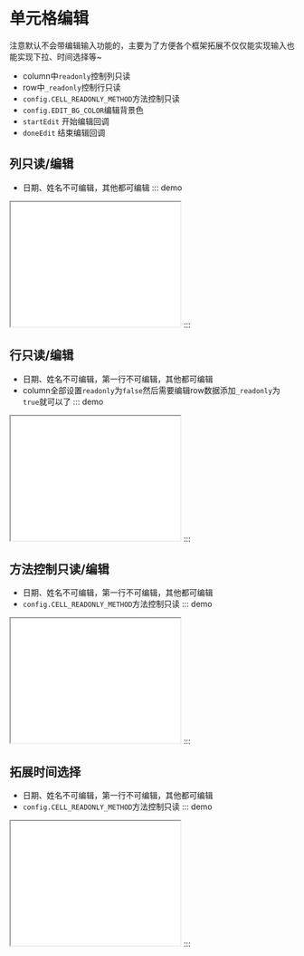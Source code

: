 # 单元格编辑
注意默认不会带编辑输入功能的，主要为了方便各个框架拓展不仅仅能实现输入也能实现下拉、时间选择等~
- column中`readonly`控制列只读
- row中`_readonly`控制行只读
- `config.CELL_READONLY_METHOD`方法控制只读
- `config.EDIT_BG_COLOR`编辑背景色
- `startEdit` 开始编辑回调
- `doneEdit` 结束编辑回调
## 列只读/编辑
- 日期、姓名不可编辑，其他都可编辑
::: demo
<iframe src="/readonly/column.html" style="min-height:220px"></iframe>
:::

## 行只读/编辑
- 日期、姓名不可编辑，第一行不可编辑，其他都可编辑
- column全部设置`readonly`为`false`然后需要编辑row数据添加`_readonly`为`true`就可以了
::: demo
<iframe src="/readonly/row.html" style="min-height:220px"></iframe>
:::

## 方法控制只读/编辑
- 日期、姓名不可编辑，第一行不可编辑，其他都可编辑
- `config.CELL_READONLY_METHOD`方法控制只读
::: demo
<iframe src="/readonly/method.html" style="min-height:220px"></iframe>
:::

## 拓展时间选择
- 日期、姓名不可编辑，第一行不可编辑，其他都可编辑
- `config.CELL_READONLY_METHOD`方法控制只读
::: demo
<iframe src="/readonly/method.html" style="min-height:220px"></iframe>
:::